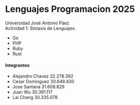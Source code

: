 # **Lenguajes Programacion 2025**
Universidad José Antonio Páez  
Actividad 1: Sintaxis de Lenguajes.
- Go
- PHP
- Ruby
- Rust
  
#### Integrantes 
- Alejandro Chavez 32.278.392 
- Cesar Dominguez 30.648.830 
- Jose Santana 31.608.829 
- Juan Wu 30.391.117
- Lai Chang 30.335.078 
